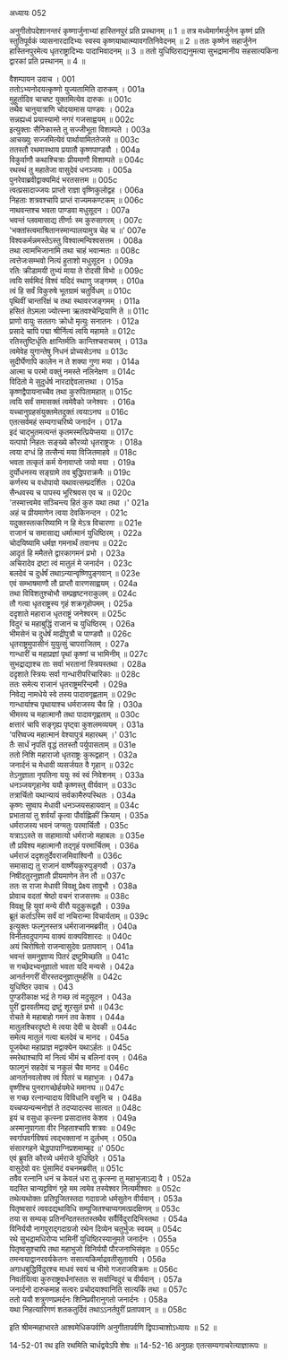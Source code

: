 अध्यायः 052

अनुगीतोपदेशानन्तरं कृष्णार्जुनाभ्यां हास्तिनपुरं प्रति प्रस्थानम् ॥ 1 ॥ तत्र मध्येमार्गमर्जुनेन कृष्णं प्रति स्तुतिपूर्वकं व्यासनारदादिभ्यः स्वस्य कृष्णयाथात्म्यावगतिनिवेदनम् ॥ 2 ॥ ततः कृष्णेन सहार्जुनेन हास्तिनपुरमेत्य धृतराष्ट्रादिभ्यः पादाभिवादनम् ॥ 3 ॥ ततो युधिष्ठिराद्यनुमत्या सुभद्रामानीय सहसात्यकिना द्वारकां प्रति प्रस्थानम् ॥ 4 ॥

वैशम्पायन उवाच ।	001  
ततोऽभ्यनोदयत्कृष्णो युज्यतामिति दारुकम् ।	001a  
मुहूर्तादिव चाचष्ट युक्तमित्येव दारुकः ॥	001c  
तथैव चानुयात्राणि चोदयामास पाण्डवः ।	002a  
सन्नह्यध्वं प्रयास्यामो नगरं गजसाह्वयम् ॥	002c  
इत्युक्ताः सैनिकास्ते तु सज्जीभूता विशाम्पते ।	003a  
आचख्युः सज्जमित्येवं पार्थायामिततेजसे ॥	003c  
ततस्तौ रथमास्थाय प्रयातौ कृष्णपाण्डवौ ।	004a  
विकुर्वाणौ कथाश्चित्राः प्रीयमाणौ विशाम्पते ॥	004c  
रथस्थं तु महातेजा वासुदेवं धनञ्जयः ।	005a  
पुनरेवाब्रवीद्वाक्यमिदं भरतसत्तम ॥	005c  
त्वत्प्रसादाज्जयः प्राप्तो राज्ञा वृष्णिकुलोद्वह ।	006a  
निहताः शत्रवश्चापि प्राप्तं राज्यमकण्टकम् ॥	006c  
नाथवन्तश्च भवता पाण्डवा मधुसूदन ।	007a  
भवन्तं प्लवमासाद्य तीर्णाः स्म कुरुसागरम् ।	007c  
\'भक्तांस्त्वमाश्रितानस्मान्पालयामुत्र चेह च ॥\'	007e  
विश्वकर्मन्नमस्तेऽस्तु विश्वात्मन्विश्वसत्तम ।	008a  
तथा त्वामभिजानामि तथा चाहं भवान्मतः ॥	008c  
त्वत्तेजःसम्भवो नित्यं हुताशो मधुसूदन ।	009a  
रतिः क्रीडामयी तुभ्यं माया ते रोदसी विभो ॥	009c  
त्वयि सर्वमिदं विश्वं यदिदं स्थाणु जङ्गमम् ।	010a  
त्वं हि सर्वं विकुरुषे भूतग्रामं चतुर्विधम् ॥	010c  
पृथिवीं चान्तरिक्षं च तथा स्थावरजङ्गमम् ।	011a  
हसितं तेऽमला ज्योत्स्ना ऋतवश्चेन्द्रियाणि ते ॥	011c  
प्राणो वायुः सततगः क्रोधो मृत्युः सनातनः ।	012a  
प्रसादे चापि पद्मा श्रीर्नित्यं त्वयि महामते ॥	012c  
रतिस्तुष्टिर्धृतिः क्षान्तिर्मतिः कान्तिश्चराचरम् ।	013a  
त्वमेवेह युगान्तेषु निधनं प्रोच्यसेऽनघ ॥	013c  
सुदीर्घेणापि कालेन न ते शक्या गुणा मया ।	014a  
आत्मा च परमो वक्तुं नमस्ते नलिनेक्षण ॥	014c  
विदितो मे सुदुर्धर्ष नारदाद्देवलात्तथा ।	015a  
कृष्णद्वैपायनाच्चैव तथा कुरुपितामहात् ॥	015c  
त्वयि सर्वं समासक्तं त्वमेवैको जनेश्वरः ।	016a  
यच्चानुग्रहसंयुक्तमेतदुक्तं त्वयाऽनघ ॥	016c  
एतत्सर्वमहं सम्यगाचरिष्ये जनार्दन ।	017a  
इदं चाद्भुतमत्यन्तं कृतमस्मत्प्रियेप्सया ॥	017c  
यत्पापो निहतः सङ्ख्ये कौरव्यो धृतराष्ट्रजः ।	018a  
त्वया दग्धं हि तत्सैन्यं मया विजितमाहवे ॥	018c  
भवता तत्कृतं कर्म येनावाप्तो जयो मया ।	019a  
दुर्योधनस्य सङ्ग्रामे तव बुद्धिपराक्रमैः ॥	019c  
कर्णस्य च वधोपायो यथावत्सम्प्रदर्शितः ।	020a  
सैन्धवस्य च पापस्य भूरिश्रवस एव च ॥	020c  
\'तस्मात्त्वमेव सञ्चिन्त्य हितं कुरु यथा तथा ।\'	021a  
अहं च प्रीयमाणेन त्वया देवकिनन्दन ।	021c  
यदुक्तस्तत्करिष्यामि न हि मेऽत्र विचारणा ॥	021e  
राजानं च समासाद्य धर्मात्मानं युधिष्ठिरम् ।	022a  
चोदयिष्यामि धर्मज्ञ गमनार्थं तवानघ ॥	022c  
आदृतं हि ममैतत्ते द्वारकागमनं प्रभो ।	023a  
अचिरादेव द्रष्टा त्वं मातुलं मे जनार्दन ।	023c  
बलदेवं च दुर्धर्षं तथाऽन्यान्वृष्णिपुङ्गवान् ॥	023e  
एवं सम्भाषमाणौ तौ प्राप्तौ वारणसाह्वयम् ।	024a  
तथा विविशतुश्चोभौ सम्प्रहृष्टनराकुलम् ॥	024c  
तौ गत्वा धृतराष्ट्रस्य गृहं शक्रगृहोपमम् ।	025a  
ददृशाते महाराज धृतराष्ट्रं जनेश्वरम् ॥	025c  
विदुरं च महाबुद्धिं राजानं च युधिष्ठिरम् ।	026a  
भीमसेनं च दुर्धर्षं माद्रीपुत्रौ च पाण्डवौ ॥	026c  
धृतराष्ट्रमुपासीनं युयुत्सुं चापराजितम् ।	027a  
गान्धारीं च महाप्रज्ञां पृथां कृष्णां च भामिनीम् ॥	027c  
सुभद्राद्याश्च ताः सर्वा भरतानां स्त्रियस्तथा ।	028a  
ददृशाते स्त्रियः सर्वा गान्धारीपरिचारिकाः ॥	028c  
ततः समेत्य राजानं धृतराष्ट्रमरिन्दमौ ।	029a  
निवेद्य नामधेये स्वे तस्य पादावगृह्णताम् ॥	029c  
गान्धार्याश्च पृथायाश्च धर्मराजस्य चैव हि ।	030a  
भीमस्य च महात्मानौ तथा पादावगृह्णताम् ॥	030c  
क्षत्तारं चापि सङ्गृह्य पृष्ट्वा कुशलमव्ययम् ।	031a  
\'परिष्वज्य महात्मानं वेश्यापुत्रं महारथम् ।\'	031c  
तैः सार्धं नृपतिं वृद्धं ततस्तौ पर्युपासताम् ॥	031e  
ततो निशि महाराजो धृतराष्ट्रः कुरूद्वहान् ।	032a  
जनार्दनं च मेधावी व्यसर्जयत वै गृहान् ॥	032c  
तेऽनुज्ञाता नृपतिना ययुः स्वं स्वं निवेशनम् ।	033a  
धनञ्जयगृहानेव ययौ कृष्णस्तु वीर्यवान् ॥	033c  
तत्रार्चितो यथान्यायं सर्वकामैरुपस्थितः ।	034a  
कृष्णः सुष्वाप मेधावी धनञ्जयसहायवान् ॥	034c  
प्रभातायां तु शर्वर्यां कृत्वा पौर्वाह्णिकीं क्रियाम् ।	035a  
धर्मराजस्य भवनं जग्मतुः परमार्चितौ ।	035c  
यत्राऽऽस्ते स सहामात्यो धर्मराजो महाबलः ॥	035e  
तौ प्रविश्य महात्मानौ तद्गृहं परमार्चितम् ।	036a  
धर्मराजं ददृशतुर्देवराजमिवाश्विनौ ॥	036c  
समासाद्य तु राजानं वार्ष्णेयकुरुपुङ्गवौ ।	037a  
निषीदतुरनुज्ञातौ प्रीयमाणेन तेन तौ ॥	037c  
ततः स राजा मेधावी विवक्षू प्रेक्ष्य तावुभौ ।	038a  
प्रोवाच वदतां श्रेष्ठो वचनं राजसत्तमः ॥	038c  
विवक्षू हि युवां मन्ये वीरौ यदुकुरूद्वहौ ।	039a  
ब्रूतं कर्ताऽस्मि सर्वं वां नचिरान्मा विचार्यताम् ॥	039c  
इत्युक्तः फल्गुनस्तत्र धर्मराजानमब्रवीत् ।	040a  
विनीतवदुपागम्य वाक्यं वाक्यविशारदः ॥	040c  
अयं चिरोषितो राजन्वासुदेवः प्रतापवान् ।	041a  
भवन्तं समनुज्ञाप्य पितरं द्रष्टुमिच्छति ॥	041c  
स गच्छेदभ्यनुज्ञातो भवता यदि मन्यसे ।	042a  
आनर्तनगरीं वीरस्तदनुज्ञातुमर्हसि ॥	042c  
युधिष्ठिर उवाच ।	043  
पुण्डरीकाक्ष भद्रं ते गच्छ त्वं मदुसूदन ।	043a  
पुरीं द्वारवतीमद्य द्रष्टुं शूरसुतं प्रभो ॥	043c  
रोचते मे महाबाहो गमनं तव केशव ।	044a  
मातुलश्चिरदृष्टो मे त्वया देवी च देवकी ॥	044c  
समेत्य मातुलं गत्वा बलदेवं च मानद ।	045a  
पूजयेथा महाप्राज्ञ मद्वाक्येन यथाऽर्हतः ॥	045c  
स्मरेथाश्चापि मां नित्यं भीमं च बलिनां वरम् ।	046a  
फाल्गुनं सहदेवं च नकुलं चैव मानद ॥	046c  
आनर्तानवलोक्य त्वं पितरं च महाभुजः ।	047a  
वृष्णींश्च पुनरागच्छेर्हयमेधे ममानघ ॥	047c  
स गच्छ रत्नान्यादाय विविधानि वसूनि च ।	048a  
यच्चप्यन्यन्मनोज्ञं ते तदप्यादत्स्व सात्वत ॥	048c  
इयं च वसुधा कृत्स्ना प्रसादात्तव केशव ।	049a  
अस्मानुपागता वीर निहताश्चापि शत्रवः ॥	049c  
स्वर्गापवर्गविषयं त्वद्भक्तानां न दुर्लभम् ।	050a  
संसारगहने चेद्धपापाग्निप्रशमाम्बुद ॥\'	050c  
एवं ब्रुवति कौरव्ये धर्मराजे युधिष्ठिरे ।	051a  
वासुदेवो वरः पुंसामिदं वचनमब्रवीत् ॥	051c  
तवैव रत्नानि धनं च केवलं धरा तु कृत्स्ना तु महाभुजाऽद्य वै ।	052a  
यदस्ति चान्यद्द्रविणं गृहे मम त्वमेव तस्येश्वर नित्यमीश्वरः ॥	052c  
तथेत्यथोक्तः प्रतिपूजितस्तदा गदाग्रजो धर्मसुतेन वीर्यवान् ।	053a  
पितृष्वसारं त्ववदद्यथाविधि सम्पूजितश्चाप्यगमत्प्रदक्षिणम् ॥	053c  
तया स सम्यक् प्रतिनन्दितस्ततस्तथैव सर्वैर्विदुरादिभिस्तथा ।	054a  
विनिर्ययौ नागपुराद्गदाग्रजो रथेन दिव्येन चतुर्भुजः स्वयम् ॥	054c  
रथे सुभद्रामधिरोप्य भामिनीं युधिष्ठिरस्यानुमते जनार्दनः ।	055a  
पितृष्वसुश्चापि तथा महाभुजो विनिर्ययौ पौरजनाभिसंवृतः ॥	055c  
तमन्वयाद्वानरवर्यकेतनः ससात्यकिर्माद्रवतीसुतावपि ।	056a  
अगाधबुद्धिर्विदुरश्च माधवं स्वयं च भीमो गजराजविक्रमः ॥	056c  
निवर्तयित्वा कुरुराष्ट्रवर्धनांस्ततः स सर्वान्विदुरं च वीर्यवान् ।	057a  
जनार्दनो दारुकमाह सत्वरः प्रचोदयाश्वानिति सात्यकिं तथा ॥	057c  
ततो ययौ शत्रुगणप्रमर्दनः शिनिप्रवीरानुगतो जनार्दनः ।	058a  
यथा निहत्यारिगणं शतकतुर्दिवं तथाऽऽनर्तपुरीं प्रतापवान् ॥ ॥	058c  

इति श्रीमन्महाभारते आश्वमेधिकपर्वणि अनुगीतापर्वणि द्विपञ्चाशोऽध्यायः ॥ 52 ॥

14-52-01 रथ इति रथमिति चार्धद्वयेऽपि शेषः ॥ 14-52-16 अनुग्रहः एतत्सम्यगाचरेत्याज्ञारूपः ॥
